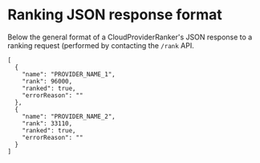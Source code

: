 # Ranking JSON response format
Below the general format of a CloudProviderRanker's JSON response to a ranking request (performed by contacting the ```/rank``` API.
```
[
  {
    "name": "PROVIDER_NAME_1",
    "rank": 96000,
    "ranked": true,
    "errorReason": ""
  },
  {
    "name": "PROVIDER_NAME_2",
    "rank": 33110,
    "ranked": true,
    "errorReason": ""
  }
]
```